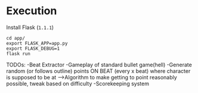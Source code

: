 # Execution

Install Flask (`1.1.1`)

```
cd app/
export FLASK_APP=app.py
export FLASK_DEBUG=1
flask run
```

TODOs:
-Beat Extractor
-Gameplay of standard bullet game(hell)
-Generate random (or follows outline) points ON BEAT (every x beat) where character is supposed to be at
-->Algorithm to make getting to point reasonably possible, tweak based on difficulty
-Scorekeeping system
